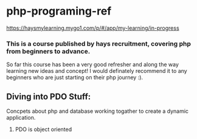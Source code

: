 # php-programing-ref

https://haysmylearning.mygo1.com/p/#/app/my-learning/in-progress

### This is a course published by hays recruitment, covering php from beginners to advance. 

So far this course has been a very good refresher and along the way learning new ideas and concept!
I would definately recommend it to any beginners who are just starting on their php journey :). 

## Diving into PDO Stuff:

Concpets about php and database working togather to create a dynamic application. 
 1. PDO is object oriented

